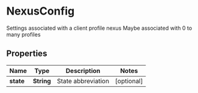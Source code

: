 

# NexusConfig

Settings associated with a client profile nexus  Maybe associated with 0 to many profiles

## Properties

Name | Type | Description | Notes
------------ | ------------- | ------------- | -------------
**state** | **String** | State abbreviation |  [optional]




